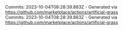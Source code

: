 Commits: 2023-10-04T08:28:39.883Z - Generated via https://github.com/marketplace/actions/artificial-grass
<br>
Commits: 2023-10-04T08:28:39.883Z - Generated via https://github.com/marketplace/actions/artificial-grass
<br>
